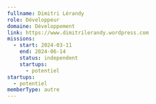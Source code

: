 ```yaml
---
fullname: Dimitri Lérandy
role: Développeur
domaine: Développement
link: https://www.dimitrilerandy.wordpress.com
missions:
  - start: 2024-03-11
    end: 2024-06-14
    status: independent
    startups:
      - potentiel
startups:
  - potentiel
memberType: autre
---
```


